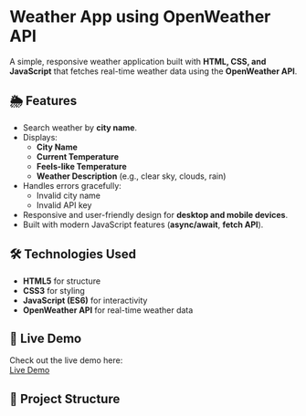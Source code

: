 # Weather App using OpenWeather API

A simple, responsive weather application built with **HTML, CSS, and JavaScript** that fetches real-time weather data using the **OpenWeather API**.

## 🌦 Features

- Search weather by **city name**.
- Displays:
  - **City Name**
  - **Current Temperature**
  - **Feels-like Temperature**
  - **Weather Description** (e.g., clear sky, clouds, rain)
- Handles errors gracefully:
  - Invalid city name
  - Invalid API key
- Responsive and user-friendly design for **desktop and mobile devices**.
- Built with modern JavaScript features (**async/await**, **fetch API**).

## 🛠 Technologies Used

- **HTML5** for structure
- **CSS3** for styling
- **JavaScript (ES6)** for interactivity
- **OpenWeather API** for real-time weather data

## 🚀 Live Demo

Check out the live demo here:  
[Live Demo](https://arjun-uu.github.io/Weather-App-OpenWeatherAPI/)


## 📂 Project Structure

